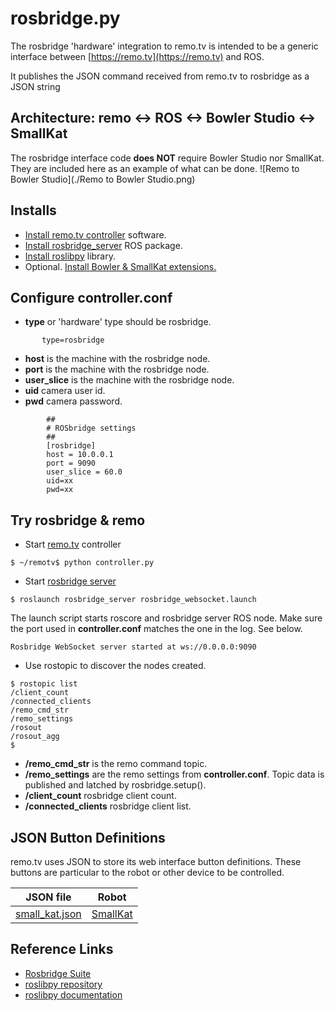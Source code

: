 # rosbridge.py
The rosbridge 'hardware' integration to remo.tv is intended to be a 
generic interface between [https://remo.tv](https://remo.tv) and ROS.

It publishes the JSON command received from remo.tv to rosbridge as a JSON string

## Architecture: remo <-> ROS <-> Bowler Studio <-> SmallKat
The rosbridge interface code **does NOT** require Bowler Studio nor SmallKat.
They are included here as an example of what can be done.
![Remo to Bowler Studio](./Remo to Bowler Studio.png)

## Installs
- [Install remo.tv controller](https://github.com/javatechs/controller) software.
- [Install rosbridge_server](http://wiki.ros.org/rosbridge_suite?distro=kinetic) ROS package.
- [Install roslibpy](https://github.com/gramaziokohler/roslibpy) library.
- Optional. [Install Bowler & SmallKat extensions.](https://github.com/javatechs/BowlerDebug/blob/master/src/main/groovy/LoadGameController2.md)

## Configure controller.conf
- **type** or 'hardware' type should be rosbridge.

```
       type=rosbridge
```

- **host** is the machine with the rosbridge node.
- **port** is the machine with the rosbridge node.
- **user_slice** is the machine with the rosbridge node.
- **uid** camera user id.
- **pwd** camera password.

```
		##
		# ROSbridge settings
		##
		[rosbridge]
		host = 10.0.0.1
		port = 9090
		user_slice = 60.0
		uid=xx
		pwd=xx
```

## Try rosbridge & remo
- Start [remo.tv](https://github.com/javatechs/controller) controller

```
$ ~/remotv$ python controller.py
```
- Start [rosbridge server](http://wiki.ros.org/rosbridge_suite?distro=kinetic)

```
$ roslaunch rosbridge_server rosbridge_websocket.launch 
```
The launch script starts roscore and rosbridge server ROS node.
Make sure the port used in **controller.conf** matches the one in the log. See below.

```
Rosbridge WebSocket server started at ws://0.0.0.0:9090 
```
- Use rostopic to discover the nodes created.

```
$ rostopic list
/client_count
/connected_clients
/remo_cmd_str
/remo_settings
/rosout
/rosout_agg
$ 
```
- **/remo_cmd_str** is the remo command topic.
- **/remo_settings** are the remo settings from **controller.conf**.
  Topic data is published and latched by rosbridge.setup().
- **/client_count** rosbridge client count.
- **/connected_clients** rosbridge client list.

## JSON Button Definitions
remo.tv uses JSON to store its web interface button definitions.
These buttons are particular to the robot or other device to be controlled.

JSON file | Robot
--------- | -----
[small_kat.json](small_kat.json) | [SmallKat](https://hackaday.io/project/164727-smallkat-an-adorable-dynamics-oriented-robot-cat)

## Reference Links
* [Rosbridge Suite](http://wiki.ros.org/rosbridge_suite)
* [roslibpy repository](https://github.com/gramaziokohler/roslibpy)
* [roslibpy documentation](https://roslibpy.readthedocs.io/en/latest/reference/index.html)
